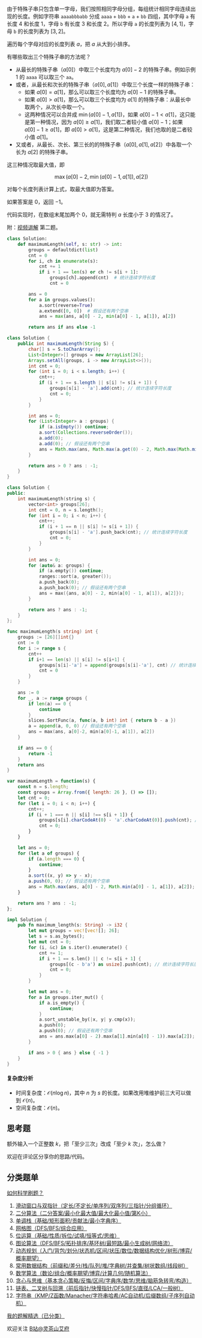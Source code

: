 由于特殊子串只包含单一字母，我们按照相同字母分组，每组统计相同字母连续出现的长度。例如字符串 $\texttt{aaaabbbabb}$ 分成 $\texttt{aaaa}+\texttt{bbb}+\texttt{a}+\texttt{bb}$ 四组，其中字母 $\texttt{a}$ 有长度 $4$ 和长度 $1$，字母 $\texttt{b}$ 有长度 $3$ 和长度 $2$。所以字母 $\texttt{a}$ 的长度列表为 $[4,1]$，字母 $\texttt{b}$ 的长度列表为 $[3,2]$。

遍历每个字母对应的长度列表 $a$，把 $a$ 从大到小排序。

有哪些取出三个特殊子串的方法呢？

- 从最长的特殊子串（$a[0]$）中取三个长度均为 $a[0]-2$ 的特殊子串。例如示例 1 的 $\texttt{aaaa}$ 可以取三个 $\texttt{aa}$。
- 或者，从最长和次长的特殊子串（$a[0],a[1]$）中取三个长度一样的特殊子串：
  - 如果 $a[0]=a[1]$，那么可以取三个长度均为 $a[0]-1$ 的特殊子串。
  - 如果 $a[0]>a[1]$，那么可以取三个长度均为 $a[1]$ 的特殊子串：从最长中取两个，从次长中取一个。
  - 这两种情况可以合并成 $\min(a[0]-1, a[1])$，如果 $a[0]-1 < a[1]$，这只能是第一种情况，因为 $a[0]\ge a[1]$，我们取二者较小值 $a[0]-1$；如果 $a[0]-1\ge a[1]$，即 $a[0] > a[1]$，这是第二种情况，我们也取的是二者较小值 $a[1]$。
- 又或者，从最长、次长、第三长的的特殊子串（$a[0],a[1],a[2]$）中各取一个长为 $a[2]$ 的特殊子串。

这三种情况取最大值，即

$$
\max(a[0]-2, \min(a[0]-1, a[1]), a[2])
$$

对每个长度列表计算上式，取最大值即为答案。

如果答案是 $0$，返回 $-1$。

代码实现时，在数组末尾加两个 $0$，就无需特判 $a$ 长度小于 $3$ 的情况了。

附：[视频讲解](https://www.bilibili.com/video/BV1XG411B7bX?t=1m44s) 第二题。

```py [sol-Python3]
class Solution:
    def maximumLength(self, s: str) -> int:
        groups = defaultdict(list)
        cnt = 0
        for i, ch in enumerate(s):
            cnt += 1
            if i + 1 == len(s) or ch != s[i + 1]:
                groups[ch].append(cnt)  # 统计连续字符长度
                cnt = 0

        ans = 0
        for a in groups.values():
            a.sort(reverse=True)
            a.extend([0, 0])  # 假设还有两个空串
            ans = max(ans, a[0] - 2, min(a[0] - 1, a[1]), a[2])

        return ans if ans else -1
```

```java [sol-Java]
class Solution {
    public int maximumLength(String S) {
        char[] s = S.toCharArray();
        List<Integer>[] groups = new ArrayList[26];
        Arrays.setAll(groups, i -> new ArrayList<>());
        int cnt = 0;
        for (int i = 0; i < s.length; i++) {
            cnt++;
            if (i + 1 == s.length || s[i] != s[i + 1]) {
                groups[s[i] - 'a'].add(cnt); // 统计连续字符长度
                cnt = 0;
            }
        }

        int ans = 0;
        for (List<Integer> a : groups) {
            if (a.isEmpty()) continue;
            a.sort(Collections.reverseOrder());
            a.add(0);
            a.add(0); // 假设还有两个空串
            ans = Math.max(ans, Math.max(a.get(0) - 2, Math.max(Math.min(a.get(0) - 1, a.get(1)), a.get(2))));
        }

        return ans > 0 ? ans : -1;
    }
}
```

```cpp [sol-C++]
class Solution {
public:
    int maximumLength(string s) {
        vector<int> groups[26];
        int cnt = 0, n = s.length();
        for (int i = 0; i < n; i++) {
            cnt++;
            if (i + 1 == n || s[i] != s[i + 1]) {
                groups[s[i] - 'a'].push_back(cnt); // 统计连续字符长度
                cnt = 0;
            }
        }

        int ans = 0;
        for (auto& a: groups) {
            if (a.empty()) continue;
            ranges::sort(a, greater());
            a.push_back(0);
            a.push_back(0); // 假设还有两个空串
            ans = max({ans, a[0] - 2, min(a[0] - 1, a[1]), a[2]});
        }

        return ans ? ans : -1;
    }
};
```

```go [sol-Go]
func maximumLength(s string) int {
    groups := [26][]int{}
    cnt := 0
    for i := range s {
        cnt++
        if i+1 == len(s) || s[i] != s[i+1] {
            groups[s[i]-'a'] = append(groups[s[i]-'a'], cnt) // 统计连续字符长度
            cnt = 0
        }
    }

    ans := 0
    for _, a := range groups {
        if len(a) == 0 {
            continue
        }
        slices.SortFunc(a, func(a, b int) int { return b - a })
        a = append(a, 0, 0) // 假设还有两个空串
        ans = max(ans, a[0]-2, min(a[0]-1, a[1]), a[2])
    }

    if ans == 0 {
        return -1
    }
    return ans
}
```

```js [sol-JavaScript]
var maximumLength = function(s) {
    const n = s.length;
    const groups = Array.from({ length: 26 }, () => []);
    let cnt = 0;
    for (let i = 0; i < n; i++) {
        cnt++;
        if (i + 1 === n || s[i] !== s[i + 1]) {
            groups[s[i].charCodeAt(0) - 'a'.charCodeAt(0)].push(cnt); // 统计连续字符长度
            cnt = 0;
        }
    }

    let ans = 0;
    for (let a of groups) {
        if (a.length === 0) {
            continue;
        }
        a.sort((x, y) => y - x);
        a.push(0, 0); // 假设还有两个空串
        ans = Math.max(ans, a[0] - 2, Math.min(a[0] - 1, a[1]), a[2]);
    }

    return ans ? ans : -1;
};
```

```rust [sol-Rust]
impl Solution {
    pub fn maximum_length(s: String) -> i32 {
        let mut groups = vec![vec![]; 26];
        let s = s.as_bytes();
        let mut cnt = 0;
        for (i, &c) in s.iter().enumerate() {
            cnt += 1;
            if i + 1 == s.len() || c != s[i + 1] {
                groups[(c - b'a') as usize].push(cnt); // 统计连续字符长度
                cnt = 0;
            }
        }

        let mut ans = 0;
        for a in groups.iter_mut() {
            if a.is_empty() {
                continue;
            }
            a.sort_unstable_by(|x, y| y.cmp(x));
            a.push(0);
            a.push(0); // 假设还有两个空串
            ans = ans.max(a[0] - 2).max(a[1].min(a[0] - 1)).max(a[2]);
        }

        if ans > 0 { ans } else { -1 }
    }
}
```

#### 复杂度分析

- 时间复杂度：$\mathcal{O}(n\log n)$，其中 $n$ 为 $s$ 的长度。如果改用堆维护前三大可以做到 $\mathcal{O}(n)$。
- 空间复杂度：$\mathcal{O}(n)$。

## 思考题

额外输入一个正整数 $k$，把「至少三次」改成「至少 $k$ 次」，怎么做？

欢迎在评论区分享你的思路/代码。

## 分类题单

[如何科学刷题？](https://leetcode.cn/circle/discuss/RvFUtj/)

1. [滑动窗口与双指针（定长/不定长/单序列/双序列/三指针/分组循环）](https://leetcode.cn/circle/discuss/0viNMK/)
2. [二分算法（二分答案/最小化最大值/最大化最小值/第K小）](https://leetcode.cn/circle/discuss/SqopEo/)
3. [单调栈（基础/矩形面积/贡献法/最小字典序）](https://leetcode.cn/circle/discuss/9oZFK9/)
4. [网格图（DFS/BFS/综合应用）](https://leetcode.cn/circle/discuss/YiXPXW/)
5. [位运算（基础/性质/拆位/试填/恒等式/思维）](https://leetcode.cn/circle/discuss/dHn9Vk/)
6. [图论算法（DFS/BFS/拓扑排序/基环树/最短路/最小生成树/网络流）](https://leetcode.cn/circle/discuss/01LUak/)
7. [动态规划（入门/背包/划分/状态机/区间/状压/数位/数据结构优化/树形/博弈/概率期望）](https://leetcode.cn/circle/discuss/tXLS3i/)
8. [常用数据结构（前缀和/差分/栈/队列/堆/字典树/并查集/树状数组/线段树）](https://leetcode.cn/circle/discuss/mOr1u6/)
9. [数学算法（数论/组合/概率期望/博弈/计算几何/随机算法）](https://leetcode.cn/circle/discuss/IYT3ss/)
10. [贪心与思维（基本贪心策略/反悔/区间/字典序/数学/思维/脑筋急转弯/构造）](https://leetcode.cn/circle/discuss/g6KTKL/)
11. [链表、二叉树与回溯（前后指针/快慢指针/DFS/BFS/直径/LCA/一般树）](https://leetcode.cn/circle/discuss/K0n2gO/)
12. [字符串（KMP/Z函数/Manacher/字符串哈希/AC自动机/后缀数组/子序列自动机）](https://leetcode.cn/circle/discuss/SJFwQI/)

[我的题解精选（已分类）](https://github.com/EndlessCheng/codeforces-go/blob/master/leetcode/SOLUTIONS.md)

欢迎关注 [B站@灵茶山艾府](https://space.bilibili.com/206214)
